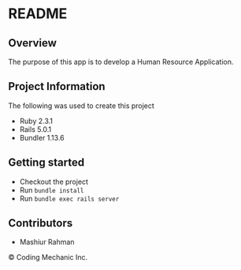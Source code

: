 # README

## Overview

The purpose of this app is to develop a Human Resource Application.

## Project Information

The following was used to create this project

* Ruby 2.3.1
* Rails 5.0.1
* Bundler 1.13.6

## Getting started

* Checkout the project
* Run `bundle install`
* Run `bundle exec rails server`

## Contributors

* Mashiur Rahman

&copy; Coding Mechanic Inc.
